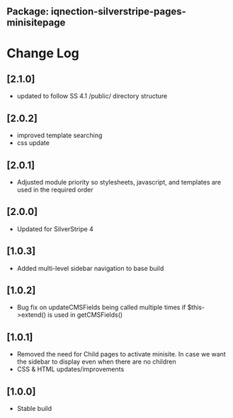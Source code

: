 ## Package: iqnection-silverstripe-pages-minisitepage
# Change Log


## [2.1.0]
- updated to follow SS 4.1 /public/ directory structure

## [2.0.2]
- improved template searching
- css update

## [2.0.1]
- Adjusted module priority so stylesheets, javascript, and templates are used in the required order

## [2.0.0]
- Updated for SilverStripe 4

## [1.0.3]
- Added multi-level sidebar navigation to base build

## [1.0.2]
- Bug fix on updateCMSFields being called multiple times if $this->extend() is used in getCMSFields()

## [1.0.1]
- Removed the need for Child pages to activate minisite. In case we want the sidebar to display even when there are no children
- CSS & HTML updates/improvements

## [1.0.0]
- Stable build